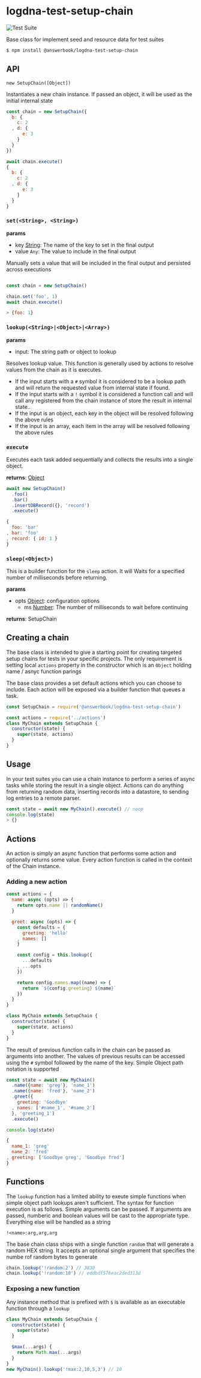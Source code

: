 # logdna-test-setup-chain

![Test Suite](https://github.com/answerbook/logdna-test-setup-chain/workflows/Test%20Suite/badge.svg)

Base class for implement seed and resource data for test suites

```bash
$ npm install @answerbook/logdna-test-setup-chain
```

## API

`new SetupChain([Object])`

Instantiates a new chain instance. If passed an object, it will be used as the initial
internal state

```javascript
const chain = new SetupChain({
  b: {
    c: 2
  , d: {
      e: 3
    }
  }
})

await chain.execute()
{
  b: {
    c: 2
  , d: {
      e: 3
    }
  }
}
```

### `set(<String>, <String>)`

**params**
* key [String][]: The name of the key to set in the final output
* value `Any`: The value to include in the final output

Manually sets a value that will be included in the final output and persisted across
executions

```javascript

const chain = new SetupChain()

chain.set('foo', 1)
await chain.execute()

> {foo: 1}
```

### `lookup(<String>|<Object>|<Array>)`

**params**
* input: The string path or object to lookup

Resolves lookup value. This function is generally used by actions to resolve values
from the chain as it is executes.

* If the input starts with a `#` symbol it is considered to be a lookup path and will
  return the requested value from internal state if found.
* If the input starts with a `!` symbol it is considered a function call and will call
  any registered from the chain instance of store the result in internal state..
* If the input is an object, each key in the object will be resolved following the above rules
* If the input is an array, each item in the array will be resolved following the above rules

### `execute`

Executes each task added sequentially and collects the results into a single object.

**returns**: [Object][]

```javascript
await new SetupChain()
  .foo()
  .bar()
  .insertDBRecord({}, 'record')
  .execute()

{
  foo: 'bar'
, bar: 'foo'
, record: { id: 1 }
}
```

### `sleep(<Object>)`

This is a builder function for the `sleep` action.
It will Waits for a specified number of milliseconds before returning.

**params**
* opts [Object][]: configuration options
  * ms [Number][]: The number of milliseconds to wait before continuing

**returns**: SetupChain

## Creating a chain

The base class is intended to give a starting point for creating targeted setup chains
for tests in your specific projects. The only requirement is setting local `actions`
property in the constructor which is an `Object` holding name / asnyc function parings

The base class provides a set default actions which you can choose to include. Each
action will be exposed via a builder function that queues a task.

```javascript
const SetupChain = require('@answerbook/logdna-test-setup-chain')

const actions = require('../actions')
class MyChain extends SetupChain {
  constructor(state) {
    super(state, actions)
  }
}
```

## Usage

In your test suites you can use a chain instance to perform a series of async tasks
while storing the result in a single object. Actions can do anything from returning
random data, inserting records into a datastore, to sending log entries to a remote parser.


```javascript
const state = await new MyChain().execute() // noop
console.log(state)
> {}
```

## Actions

An action is simply an async function that performs some action and optionally returns
some value. Every action function is called in the context of the Chain instance.

### Adding a new action


```javascript
const actions = {
  name: async (opts) => {
    return opts.name || randomName()
  }

  greet: async (opts) => {
    const defaults = {
      greeting: 'hello'
    , names: []
    }

    const config = this.lookup({
      ...defaults
    , ...opts
    })

    return config.names.map((name) => {
      return `${config.greeting} ${name}`
    })
  }
}

class MyChain extends SetupChain {
  constructor(state) {
    super(state, actions)
  }
}
```

The result of previous function calls in the chain can be passed as arguments into another.
The values of previous results can be accessed using the `#` symbol followed by the name
of the key. Simple Object path notation is supported

```javascript
const state = await new MyChain()
  .name({name: 'greg'}, 'name_1')
  .name({name: 'fred'}, 'name_2')
  .greet({
    greeting: 'Goodbye'
  , names: ['#name_1', '#name_2']
  }, 'greeting_1')
  .execute()

console.log(state)

{
  name_1: 'greg'
  name_2: 'fred'
, greeting: ['Goodbye greg', 'Goodbye fred']
}

```

## Functions

The `lookup` function has a limited ability to exeute simple functions when simple
object path lookups aren't sufficient. The syntax for function execution is as follows.
Simple arguments can be passed. If arguments are passed, numberic and boolean values will
be cast to the appropriate type. Everything else will be handled as a string

```
!<name>:arg,arg,arg
```

The base chain class ships with a single function `random` that will generate a random HEX string.
It accepts an optional single argument that specifies the numbe rof random bytes to generate

```javascript
chain.lookup('!random:2') // 3830
chain.lookup('!random:10') // eddbdf576eac2ded313d
```

### Exposing a new function

Any instance method that is prefixed with `$` is available as an executable function through a `lookup`

```javascript
class MyChain extends SetupChain {
  constructor(state) {
    super(state)
  }

  $max(...args) {
    return Math.max(...args)
  }
}
new MyChain().lookup('!max:2,10,5,3') // 10
```

[Object]: https://mdn.io/object
[String]: https://mdn.io/string
[Array]: https://mdn.io/array
[Number]: https://mdn.io/number
